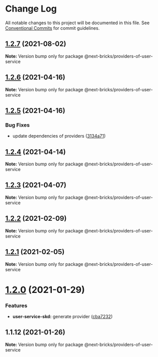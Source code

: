 # Change Log

All notable changes to this project will be documented in this file.
See [Conventional Commits](https://conventionalcommits.org) for commit guidelines.

## [1.2.7](https://github.com/easyops-cn/next-providers/compare/@next-bricks/providers-of-user-service@1.2.6...@next-bricks/providers-of-user-service@1.2.7) (2021-08-02)

**Note:** Version bump only for package @next-bricks/providers-of-user-service

## [1.2.6](https://github.com/easyops-cn/next-providers/compare/@next-bricks/providers-of-user-service@1.2.5...@next-bricks/providers-of-user-service@1.2.6) (2021-04-16)

**Note:** Version bump only for package @next-bricks/providers-of-user-service

## [1.2.5](https://github.com/easyops-cn/next-providers/compare/@next-bricks/providers-of-user-service@1.2.4...@next-bricks/providers-of-user-service@1.2.5) (2021-04-16)

### Bug Fixes

- update dependencies of providers ([3134a71](https://github.com/easyops-cn/next-providers/commit/3134a71758f1ec4e9a0b5423e3f78d39e46bb196))

## [1.2.4](https://github.com/easyops-cn/next-providers/compare/@next-bricks/providers-of-user-service@1.2.3...@next-bricks/providers-of-user-service@1.2.4) (2021-04-14)

**Note:** Version bump only for package @next-bricks/providers-of-user-service

## [1.2.3](https://github.com/easyops-cn/next-providers/compare/@next-bricks/providers-of-user-service@1.2.2...@next-bricks/providers-of-user-service@1.2.3) (2021-04-07)

**Note:** Version bump only for package @next-bricks/providers-of-user-service

## [1.2.2](https://github.com/easyops-cn/next-providers/compare/@next-bricks/providers-of-user-service@1.2.1...@next-bricks/providers-of-user-service@1.2.2) (2021-02-09)

**Note:** Version bump only for package @next-bricks/providers-of-user-service

## [1.2.1](https://github.com/easyops-cn/next-providers/compare/@next-bricks/providers-of-user-service@1.2.0...@next-bricks/providers-of-user-service@1.2.1) (2021-02-05)

**Note:** Version bump only for package @next-bricks/providers-of-user-service

# [1.2.0](https://github.com/easyops-cn/next-providers/compare/@next-bricks/providers-of-user-service@1.1.12...@next-bricks/providers-of-user-service@1.2.0) (2021-01-29)

### Features

- **user-service-skd:** generate provider ([cba7232](https://github.com/easyops-cn/next-providers/commit/cba7232b10fa3182b528333c69c451ab7b8c8661))

## 1.1.12 (2021-01-26)

**Note:** Version bump only for package @next-bricks/providers-of-user-service
